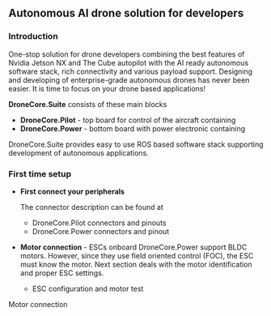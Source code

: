 ## Autonomous AI drone solution for developers

### Introduction

One-stop solution for drone developers combining the best features of Nvidia Jetson NX and The Cube autopilot with the AI ready autonomous software stack, rich connectivity and various payload support. Designing and developing of enterprise-grade autonomous drones has never been easier. It is time to focus on your drone based applications!

**DroneCore.Suite** consists of these main blocks

* **DroneCore.Pilot** - top board for control of the aircraft containing
* **DroneCore.Power** - bottom board with power electronic containing

DroneCore.Suite provides easy to use ROS based software stack supporting development of autonomous applications.

### First time setup

* **First connect your peripherals** 

  The connector description can be found at
  * DroneCore.Pilot connectors and pinouts 
  * DroneCore.Power connectors and pinout
* **Motor connection** - ESCs onboard DroneCore.Power support BLDC motors. However, since they use field oriented control (FOC), the ESC must know the motor. Next section deals with the motor identification and proper ESC settings.
  * ESC configuration and motor test

Motor connection 